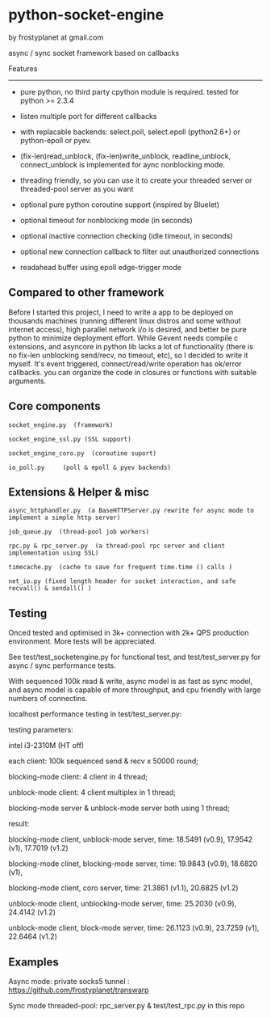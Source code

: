 python-socket-engine
====================

by frostyplanet at gmail.com

async / sync socket framework based on callbacks

Features
__________

* pure python, no third party cpython module is required. tested for python >= 2.3.4 

* listen multiple port for different callbacks

* with replacable backends:  select.poll, select.epoll (python2.6+) or python-epoll or pyev.

* (fix-len)read_unblock, (fix-len)write_unblock, readline_unblock, connect_unblock is implemented for aync nonblocking mode.

* threading friendly, so you can use it to create your threaded server or threaded-pool server as you want

* optional pure python coroutine support (inspired by Bluelet)

* optional timeout for nonblocking mode (in seconds)

* optional inactive connection checking (idle timeout, in seconds)

* optional new connection callback to filter out unauthorized connections

* readahead buffer using epoll edge-trigger mode

Compared to other framework
----------------------------
Before I started this project, I need to write a app to be deployed on thousands machines (running different linux distros and some without internet access),
high parallel network i/o is desired, and better be pure python to minimize deployment effort. While Gevent needs compile c extensions, and asyncore in python lib 
lacks a lot of functionality (there is no fix-len unblocking send/recv, no timeout, etc), so I decided to write it myself. It's event triggered, connect/read/write operation has ok/error callbacks. you can organize the code in closures or functions with suitable arguments.


Core components
----------------

    socket_engine.py  (framework)

	socket_engine_ssl.py (SSL support)

	socket_engine_coro.py  (coroutine suport)

    io_poll.py     (poll & epoll & pyev backends)

Extensions & Helper & misc
----------------

    async_httphandler.py  (a BaseHTTPServer.py rewrite for async mode to implement a simple http server)
    
    job_queue.py  (thread-pool job workers)

    rpc.py & rpc_server.py  (a thread-pool rpc server and client implementation using SSL)

    timecache.py  (cache to save for frequent time.time () calls )

    net_io.py (fixed length header for socket interaction, and safe recvall() & sendall() )


Testing
----------------

Onced tested and optimised in 3k+ connection with 2k+ QPS production environment. More tests will be appreciated.

See test/test_socketengine.py for functional test, and test/test_server.py for async / sync performance tests.

With sequenced 100k read & write, async model is as fast as sync model, and async model is capable of more throughput, and cpu friendly with large numbers of connectins.

localhost performance testing in test/test_server.py:
  	
testing parameters:

intel i3-2310M (HT off)

each client: 100k sequenced send & recv x 50000 round;

blocking-mode client: 4 client in 4 thread;

unblock-mode client:  4 client multiplex in 1 thread;

blocking-mode server & unblock-mode server both using 1 thread;

result:

blocking-mode client, unblock-mode server,  time: 18.5491 (v0.9), 17.9542 (v1), 17.7019 (v1.2)

blocking-mode clinet, blocking-mode server, time: 19.9843 (v0.9), 18.6820 (v1), 

blocking-mode client, coro server,			time: 				21.3861 (v1.1), 20.6825 (v1.2)

unblock-mode client, unblocking-mode server, time: 25.2030 (v0.9), 				24.4142 (v1.2)

unblock-mode client, block-mode server, 	time:  26.1123 (v0.9), 23.7259 (v1), 22.6464 (v1.2)


Examples
----------------

Async mode: private socks5 tunnel :
https://github.com/frostyplanet/transwarp


Sync mode threaded-pool:
rpc_server.py & test/test_rpc.py in this repo
